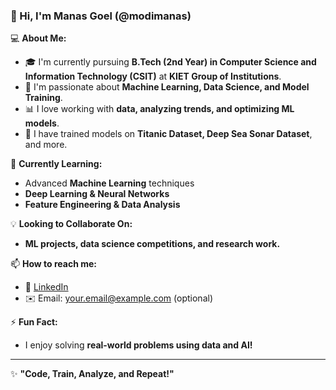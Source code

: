 ### 👋 Hi, I'm Manas Goel (@modimanas)  

💻 **About Me:**  
- 🎓 I'm currently pursuing **B.Tech (2nd Year) in Computer Science and Information Technology (CSIT)** at **KIET Group of Institutions**.  
- 🤖 I'm passionate about **Machine Learning, Data Science, and Model Training**.  
- 📊 I love working with **data, analyzing trends, and optimizing ML models**.  
- 🚀 I have trained models on **Titanic Dataset, Deep Sea Sonar Dataset**, and more.  

🔭 **Currently Learning:**  
- Advanced **Machine Learning** techniques  
- **Deep Learning & Neural Networks**  
- **Feature Engineering & Data Analysis**  

💡 **Looking to Collaborate On:**  
- **ML projects, data science competitions, and research work.**  

📫 **How to reach me:**  
- 🔗 [LinkedIn](https://www.linkedin.com/in/manasthegreat)  
- ✉️ Email: your.email@example.com (optional)  

⚡ **Fun Fact:**  
- I enjoy solving **real-world problems using data and AI!**  

---
  
✨ **"Code, Train, Analyze, and Repeat!"**  

